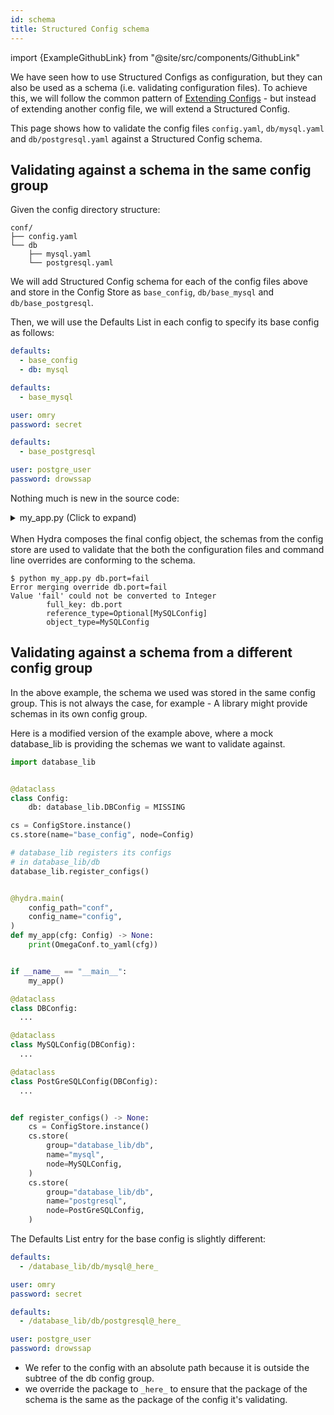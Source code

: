 ```yaml
---
id: schema
title: Structured Config schema
---
```


import {ExampleGithubLink} from "@site/src/components/GithubLink"

<ExampleGithubLink to="examples/tutorials/structured_configs/5_structured_config_schema"/>

We have seen how to use Structured Configs as configuration, but they can also be used as a schema (i.e. validating configuration files).
To achieve this, we will follow the common pattern of [Extending Configs](../../patterns/extending_configs.md) - but instead of extending another config file,
we will extend a Structured Config.

This page shows how to validate the config files `config.yaml`, `db/mysql.yaml` and `db/postgresql.yaml` 
against a Structured Config schema.

## Validating against a schema in the same config group

Given the config directory structure:
```text
conf/
├── config.yaml
└── db
    ├── mysql.yaml
    └── postgresql.yaml
```

We will add Structured Config schema for each of the config files above and store in the 
Config Store as `base_config`, `db/base_mysql` and `db/base_postgresql`.

Then, we will use the Defaults List in each config to specify its base config as follows:

<div className="row">
<div className="col col--4">

```yaml title="config.yaml" {2}
defaults:
  - base_config
  - db: mysql


```

</div>
<div className="col col--4">

```yaml title="db/mysql.yaml" {2}
defaults:
  - base_mysql

user: omry
password: secret
```
</div>
<div className="col col--4">

```yaml title="db/postgresql.yaml" {2}
defaults:
  - base_postgresql

user: postgre_user
password: drowssap
```
</div>
</div>

Nothing much is new in the source code: 
<details><summary>my_app.py (Click to expand)</summary>

```python {27-29}
@dataclass
class DBConfig:
    driver: str = MISSING
    host: str = "localhost"
    port: int = MISSING

@dataclass
class MySQLConfig(DBConfig):
    driver: str = "mysql"
    port: int = 3306
    user: str = MISSING
    password: str = MISSING

@dataclass
class PostGreSQLConfig(DBConfig):
    driver: str = "postgresql"
    user: str = MISSING
    port: int = 5432
    password: str = MISSING
    timeout: int = 10

@dataclass
class Config:
    db: DBConfig = MISSING

cs = ConfigStore.instance()
cs.store(name="base_config", node=Config)
cs.store(group="db", name="base_mysql", node=MySQLConfig)
cs.store(group="db", name="base_postgresql", node=PostGreSQLConfig)

@hydra.main(config_path="conf", config_name="config")
def my_app(cfg: Config) -> None:
    print(OmegaConf.to_yaml(cfg))

if __name__ == "__main__":
    my_app()
```
</details>
<br/>
When Hydra composes the final config object, the schemas from the config store are used to 
validate that the both the configuration files and command line overrides are conforming to the schema. 

```
$ python my_app.py db.port=fail
Error merging override db.port=fail
Value 'fail' could not be converted to Integer
        full_key: db.port
        reference_type=Optional[MySQLConfig]
        object_type=MySQLConfig
```

## Validating against a schema from a different config group
In the above example, the schema we used was stored in the same config group.
This is not always the case, for example - A library might provide schemas in its own config group.

Here is a modified version of the example above, where a mock database_lib is providing the schemas
we want to validate against.


<div className="row">
<div className="col col--6">

```python title="my_app.py"
import database_lib


@dataclass
class Config:
    db: database_lib.DBConfig = MISSING

cs = ConfigStore.instance()
cs.store(name="base_config", node=Config)

# database_lib registers its configs
# in database_lib/db
database_lib.register_configs()


@hydra.main(
    config_path="conf",
    config_name="config",
)
def my_app(cfg: Config) -> None:
    print(OmegaConf.to_yaml(cfg))


if __name__ == "__main__":
    my_app()

```
</div>
<div className="col col--6">

```python title="database_lib.py" {17,22}
@dataclass
class DBConfig:
  ...

@dataclass
class MySQLConfig(DBConfig):
  ...

@dataclass
class PostGreSQLConfig(DBConfig):
  ...


def register_configs() -> None:
    cs = ConfigStore.instance()
    cs.store(
        group="database_lib/db",
        name="mysql",
        node=MySQLConfig,
    )
    cs.store(
        group="database_lib/db",
        name="postgresql",
        node=PostGreSQLConfig,
    )

```
</div>
</div>

The Defaults List entry for the base config is slightly different:
<div className="row">
<div className="col col--6">

```yaml title="db/mysql.yaml" {2}
defaults:
  - /database_lib/db/mysql@_here_

user: omry
password: secret
```
</div>
<div className="col col--6">

```yaml title="db/postgresql.yaml" {2}
defaults:
  - /database_lib/db/postgresql@_here_

user: postgre_user
password: drowssap
```
</div>
</div>

- We refer to the config with an absolute path because it is outside the subtree of the db config group. 
- we override the package to `_here_` to ensure that the package of the schema is the same as the package 
  of the config it's validating.

